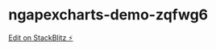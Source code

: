 # ngapexcharts-demo-zqfwg6

[Edit on StackBlitz ⚡️](https://stackblitz.com/edit/ngapexcharts-demo-zqfwg6)